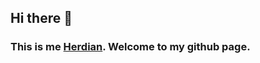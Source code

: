 ## Hi there 👋

### This is me [Herdian](https://id.linkedin.com/in/herdiansc). Welcome to my github page.
